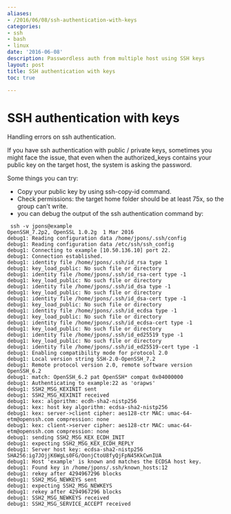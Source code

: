 ```yaml
---
aliases:
- /2016/06/08/ssh-authentication-with-keys
categories:
- ssh 
- bash 
- linux
date: '2016-06-08'
description: Passwordless auth from multiple host using SSH keys
layout: post
title: SSH authentication with keys
toc: true

---
```


# SSH authentication with keys

Handling errors on ssh authentication.

If you have ssh authentication with public / private keys, sometimes you might face the issue,
that even when the authorized_keys contains your public key on the target host, the system is asking the password.


Some things you can try:
- Copy your public key by using ssh-copy-id command.
- Check permissions: the target home folder should be at least 75x, so the group can't write.
- you can debug the output of the ssh authentication command by:


```ssh
 ssh -v jpons@example
OpenSSH_7.2p2, OpenSSL 1.0.2g  1 Mar 2016
debug1: Reading configuration data /home/jpons/.ssh/config
debug1: Reading configuration data /etc/ssh/ssh_config
debug1: Connecting to example [10.50.136.10] port 22.
debug1: Connection established.
debug1: identity file /home/jpons/.ssh/id_rsa type 1
debug1: key_load_public: No such file or directory
debug1: identity file /home/jpons/.ssh/id_rsa-cert type -1
debug1: key_load_public: No such file or directory
debug1: identity file /home/jpons/.ssh/id_dsa type -1
debug1: key_load_public: No such file or directory
debug1: identity file /home/jpons/.ssh/id_dsa-cert type -1
debug1: key_load_public: No such file or directory
debug1: identity file /home/jpons/.ssh/id_ecdsa type -1
debug1: key_load_public: No such file or directory
debug1: identity file /home/jpons/.ssh/id_ecdsa-cert type -1
debug1: key_load_public: No such file or directory
debug1: identity file /home/jpons/.ssh/id_ed25519 type -1
debug1: key_load_public: No such file or directory
debug1: identity file /home/jpons/.ssh/id_ed25519-cert type -1
debug1: Enabling compatibility mode for protocol 2.0
debug1: Local version string SSH-2.0-OpenSSH_7.2
debug1: Remote protocol version 2.0, remote software version OpenSSH_6.2
debug1: match: OpenSSH_6.2 pat OpenSSH* compat 0x04000000
debug1: Authenticating to example:22 as 'orapws'
debug1: SSH2_MSG_KEXINIT sent
debug1: SSH2_MSG_KEXINIT received
debug1: kex: algorithm: ecdh-sha2-nistp256
debug1: kex: host key algorithm: ecdsa-sha2-nistp256
debug1: kex: server->client cipher: aes128-ctr MAC: umac-64-etm@openssh.com compression: none
debug1: kex: client->server cipher: aes128-ctr MAC: umac-64-etm@openssh.com compression: none
debug1: sending SSH2_MSG_KEX_ECDH_INIT
debug1: expecting SSH2_MSG_KEX_ECDH_REPLY
debug1: Server host key: ecdsa-sha2-nistp256 SHA256:ig7JOjjK6WgLs0FG/OonjCtoU8fyQjFpN45KkCwnIUA
debug1: Host 'example' is known and matches the ECDSA host key.
debug1: Found key in /home/jpons/.ssh/known_hosts:12
debug1: rekey after 4294967296 blocks
debug1: SSH2_MSG_NEWKEYS sent
debug1: expecting SSH2_MSG_NEWKEYS
debug1: rekey after 4294967296 blocks
debug1: SSH2_MSG_NEWKEYS received
debug1: SSH2_MSG_SERVICE_ACCEPT received
```